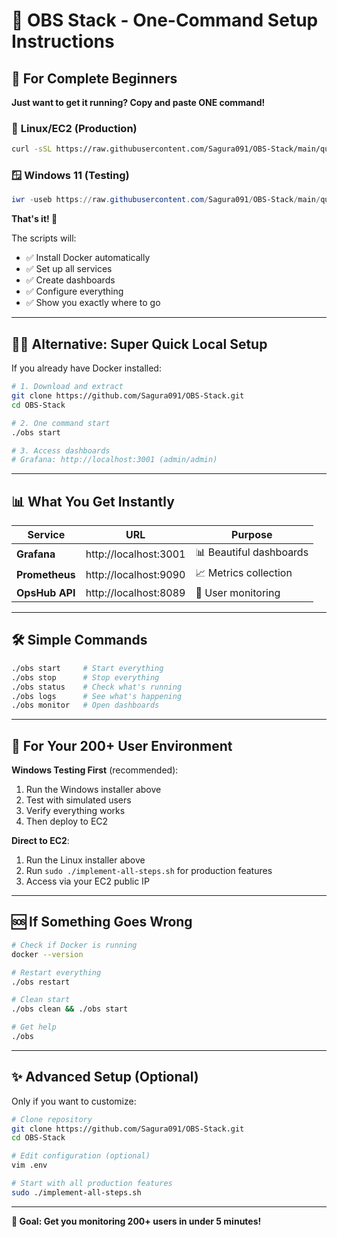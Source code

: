 # 🚀 OBS Stack - One-Command Setup Instructions

## 🎯 For Complete Beginners

**Just want to get it running? Copy and paste ONE command!**

### 🐧 **Linux/EC2 (Production)**
```bash
curl -sSL https://raw.githubusercontent.com/Sagura091/OBS-Stack/main/quick-install.sh | bash
```

### 🪟 **Windows 11 (Testing)**
```powershell
iwr -useb https://raw.githubusercontent.com/Sagura091/OBS-Stack/main/quick-install-windows.ps1 | iex
```

**That's it! 🎉** 

The scripts will:
- ✅ Install Docker automatically
- ✅ Set up all services 
- ✅ Create dashboards
- ✅ Configure everything
- ✅ Show you exactly where to go

---

## 🏃‍♂️ Alternative: Super Quick Local Setup

If you already have Docker installed:

```bash
# 1. Download and extract
git clone https://github.com/Sagura091/OBS-Stack.git
cd OBS-Stack

# 2. One command start
./obs start

# 3. Access dashboards
# Grafana: http://localhost:3001 (admin/admin)
```

---

## 📊 What You Get Instantly

| Service | URL | Purpose |
|---------|-----|---------|
| **Grafana** | http://localhost:3001 | 📊 Beautiful dashboards |
| **Prometheus** | http://localhost:9090 | 📈 Metrics collection |
| **OpsHub API** | http://localhost:8089 | 🚀 User monitoring |

---

## 🛠️ Simple Commands

```bash
./obs start     # Start everything
./obs stop      # Stop everything  
./obs status    # Check what's running
./obs logs      # See what's happening
./obs monitor   # Open dashboards
```

---

## 🎯 For Your 200+ User Environment

**Windows Testing First** (recommended):
1. Run the Windows installer above
2. Test with simulated users
3. Verify everything works
4. Then deploy to EC2

**Direct to EC2**:
1. Run the Linux installer above
2. Run `sudo ./implement-all-steps.sh` for production features
3. Access via your EC2 public IP

---

## 🆘 If Something Goes Wrong

```bash
# Check if Docker is running
docker --version

# Restart everything
./obs restart

# Clean start
./obs clean && ./obs start

# Get help
./obs
```

---

## ✨ Advanced Setup (Optional)

Only if you want to customize:

```bash
# Clone repository  
git clone https://github.com/Sagura091/OBS-Stack.git
cd OBS-Stack

# Edit configuration (optional)
vim .env

# Start with all production features
sudo ./implement-all-steps.sh
```

---

**🚀 Goal: Get you monitoring 200+ users in under 5 minutes!**
